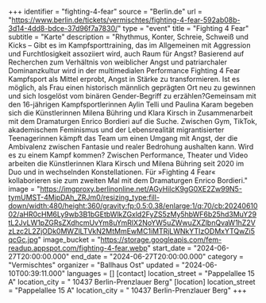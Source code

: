 +++
identifier = "fighting-4-fear"
source = "Berlin.de"
url = "https://www.berlin.de/tickets/vermischtes/fighting-4-fear-592ab08b-3d14-4dd8-bdce-37d96f7a7830/"
type = "event"
title = "Fighting 4 Fear"
subtitle = "Karte"
description = "Rhythmus, Konter, Schreie, Schweiß und Kicks – Gibt es im Kampfsporttraining, das im Allgemeinen mit Aggression und Furchtlosigkeit assoziiert wird, auch Raum für Angst? Basierend auf Recherchen zum Verhältnis von weiblicher Angst und patriarchaler Dominanzkultur wird in der multimedialen Performance Fighting 4 Fear Kampfsport als Mittel erprobt, Angst in Stärke zu transformieren. Ist es möglich, als Frau einen historisch männlich geprägten Ort neu zu gewinnen und sich losgelöst vom binären Gender-Begriff zu erzählen?Gemeinsam mit den 16-jährigen Kampfsportlerinnen Aylin Telli und Paulina Karam begeben sich die Künstlerinnen Milena Bühring und Klara Kirsch in Zusammenarbeit mit dem Dramaturgen Enrico Bordieri auf die Suche. Zwischen Gym, TikTok, akademischem Feminismus und der Lebensrealität migrantisierter Teenagerinnen kämpft das Team um einen Umgang mit Angst, der die Ambivalenz zwischen Fantasie und realer Bedrohung aushalten kann. Wird es zu einem Kampf kommen? Zwischen Performance, Theater und Video arbeiten die Künstlerinnen Klara Kirsch und Milena Bühring seit 2020 im Duo und in wechselnden Konstellationen. Für »Fighting 4 Fear« kollaborieren sie zum zweiten Mal mit dem Dramaturgen Enrico Bordieri."
image = "https://imgproxy.berlinonline.net/AGyHilcK9gG0XE2Zw99N5-tymUMST-4MjpDAh_ZRJm0/resizing_type:fill-down/width:480/height:360/gravity:fp:0.5:0.38/enlarge:1/q:70/cb:2024061002/aHR0cHM6Ly9wb3B1bGEtbWlkZGxld2FyZS5zMy5hbWF6b25hd3MuY29tL2JvLW1pZGRsZXdhcmUvYm8uYmRlX2NoYW5uZWwuZXZlbnQvaW1hZ2VzLzc2L2ZjODk0MWZlLTVkN2MtMmEwMC1iMTRjLWNkYTIzODMxYTQwZi5qcGc.jpg"
image_bucket = "https://storage.googleapis.com/fem-readup.appspot.com/fighting-4-fear.webp"
start_date = "2024-06-27T20:00:00.000"
end_date = "2024-06-27T20:00:00.000"
category = "Vermischtes"
organizer = "Ballhaus Ost"
updated = "2024-06-10T00:39:11.000"
languages = []
[contact]
location_street = "Pappelallee 15 A"
location_city = " 10437 Berlin-Prenzlauer Berg"
[location]
location_street = "Pappelallee 15 A"
location_city = " 10437 Berlin-Prenzlauer Berg"
+++